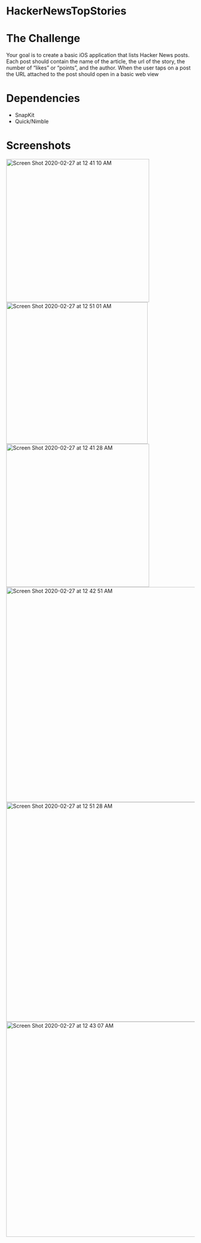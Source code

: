 # HackerNewsTopStories

# The Challenge
Your goal is to create a basic iOS application that lists Hacker News posts. Each post should contain the name of the article, the url of the story, the number of “likes” or “points”, and the author. When the user taps on a post the URL attached to the post should open in a basic web view

# Dependencies 
- SnapKit
- Quick/Nimble
# Screenshots
<img width="382" alt="Screen Shot 2020-02-27 at 12 41 10 AM" src="https://user-images.githubusercontent.com/16582681/75418137-b6cd4780-5900-11ea-933c-b3a1ffbb872a.png">
<img width="378" alt="Screen Shot 2020-02-27 at 12 51 01 AM" src="https://user-images.githubusercontent.com/16582681/75418142-b7fe7480-5900-11ea-8b60-71c027d3fac1.png">
<img width="382" alt="Screen Shot 2020-02-27 at 12 41 28 AM" src="https://user-images.githubusercontent.com/16582681/75418138-b765de00-5900-11ea-8004-57b6137f5520.png">
<img width="574" alt="Screen Shot 2020-02-27 at 12 42 51 AM" src="https://user-images.githubusercontent.com/16582681/75418140-b765de00-5900-11ea-9147-1e6e9af7678b.png">
<img width="586" alt="Screen Shot 2020-02-27 at 12 51 28 AM" src="https://user-images.githubusercontent.com/16582681/75418143-b8970b00-5900-11ea-8d36-f9f6310017de.png">

<img width="574" alt="Screen Shot 2020-02-27 at 12 43 07 AM" src="https://user-images.githubusercontent.com/16582681/75418141-b7fe7480-5900-11ea-9eb4-f0f7b5d39c0b.png">







